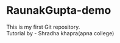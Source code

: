 # RaunakGupta-demo

This is my first Git repository.
<br>
Tutorial by - Shradha khapra(apna college)
